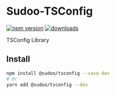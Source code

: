 # Sudoo-TSConfig

[![npm version](https://badge.fury.io/js/%40sudoo%2Ftsconfig.svg)](https://www.npmjs.com/package/@sudoo/tsconfig)
[![downloads](https://img.shields.io/npm/dm/@sudoo/tsconfig.svg)](https://www.npmjs.com/package/@sudoo/tsconfig)

TSConfig Library

## Install

```sh
npm install @sudoo/tsconfig --save-dev
# Or
yarn add @sudoo/tsconfig --dev
```
